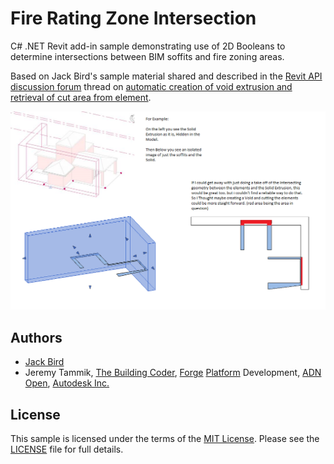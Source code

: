 # Fire Rating Zone Intersection

C# .NET Revit add-in sample demonstrating use of 2D Booleans to determine intersections between BIM soffits and fire zoning areas.

Based on Jack Bird's sample material shared and described in
the [Revit API discussion forum](http://forums.autodesk.com/t5/revit-api-forum/bd-p/160) thread
on [automatic creation of void extrusion and retrieval of cut area from element](https://forums.autodesk.com/t5/revit-api-forum/automatic-creation-of-void-extrusion-element-retrieve-cut-area/m-p/8451742).

![Fire Rating Zone Intersection](img/fire_rating_zone_intersection.png)


## Authors

- [Jack Bird](https://forums.autodesk.com/t5/user/viewprofilepage/user-id/6830764)
- Jeremy Tammik,
[The Building Coder](http://thebuildingcoder.typepad.com),
[Forge](http://forge.autodesk.com) [Platform](https://developer.autodesk.com) Development,
[ADN](http://www.autodesk.com/adn)
[Open](http://www.autodesk.com/adnopen),
[Autodesk Inc.](http://www.autodesk.com)


## License

This sample is licensed under the terms of the [MIT License](http://opensource.org/licenses/MIT).
Please see the [LICENSE](LICENSE) file for full details.
